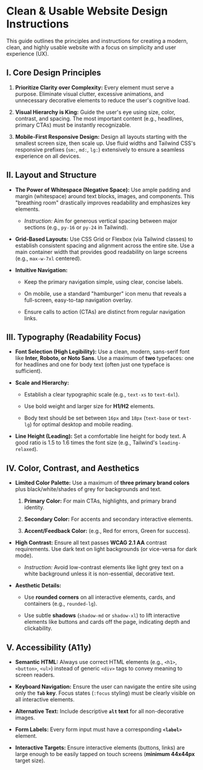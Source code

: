 # Clean & Usable Website Design Instructions

This guide outlines the principles and instructions for creating a modern, clean, and highly usable website with a focus on simplicity and user experience (UX).

## I. Core Design Principles

1.  **Prioritize Clarity over Complexity:** Every element must serve a purpose. Eliminate visual clutter, excessive animations, and unnecessary decorative elements to reduce the user's cognitive load.

2.  **Visual Hierarchy is King:** Guide the user's eye using size, color, contrast, and spacing. The most important content (e.g., headlines, primary CTAs) must be instantly recognizable.

3.  **Mobile-First Responsive Design:** Design all layouts starting with the smallest screen size, then scale up. Use fluid widths and Tailwind CSS's responsive prefixes (`sm:`, `md:`, `lg:`) extensively to ensure a seamless experience on all devices.

## II. Layout and Structure

- **The Power of Whitespace (Negative Space):** Use ample padding and margin (whitespace) around text blocks, images, and components. This "breathing room" drastically improves readability and emphasizes key elements.

  - _Instruction:_ Aim for generous vertical spacing between major sections (e.g., `py-16` or `py-24` in Tailwind).

- **Grid-Based Layouts:** Use CSS Grid or Flexbox (via Tailwind classes) to establish consistent spacing and alignment across the entire site. Use a main container width that provides good readability on large screens (e.g., `max-w-7xl` centered).

- **Intuitive Navigation:**

  - Keep the primary navigation simple, using clear, concise labels.

  - On mobile, use a standard "hamburger" icon menu that reveals a full-screen, easy-to-tap navigation overlay.

  - Ensure calls to action (CTAs) are distinct from regular navigation links.

## III. Typography (Readability Focus)

- **Font Selection (High Legibility):** Use a clean, modern, sans-serif font like **Inter, Roboto, or Noto Sans**. Use a maximum of **two** typefaces: one for headlines and one for body text (often just one typeface is sufficient).

- **Scale and Hierarchy:**

  - Establish a clear typographic scale (e.g., `text-xs` to `text-6xl`).

  - Use bold weight and larger size for **H1/H2** elements.

  - Body text should be set between `16px` and `18px` (`text-base` or `text-lg`) for optimal desktop and mobile reading.

- **Line Height (Leading):** Set a comfortable line height for body text. A good ratio is 1.5 to 1.6 times the font size (e.g., Tailwind's `leading-relaxed`).

## IV. Color, Contrast, and Aesthetics

- **Limited Color Palette:** Use a maximum of **three primary brand colors** plus black/white/shades of grey for backgrounds and text.

  1.  **Primary Color:** For main CTAs, highlights, and primary brand identity.

  2.  **Secondary Color:** For accents and secondary interactive elements.

  3.  **Accent/Feedback Color:** (e.g., Red for errors, Green for success).

- **High Contrast:** Ensure all text passes **WCAG 2.1 AA** contrast requirements. Use dark text on light backgrounds (or vice-versa for dark mode).

  - _Instruction:_ Avoid low-contrast elements like light grey text on a white background unless it is non-essential, decorative text.

- **Aesthetic Details:**

  - Use **rounded corners** on all interactive elements, cards, and containers (e.g., `rounded-lg`).

  - Use subtle **shadows** (`shadow-md` or `shadow-xl`) to lift interactive elements like buttons and cards off the page, indicating depth and clickability.

## V. Accessibility (A11y)

- **Semantic HTML:** Always use correct HTML elements (e.g., `<h1>`, `<button>`, `<ul>`) instead of generic `<div>` tags to convey meaning to screen readers.

- **Keyboard Navigation:** Ensure the user can navigate the entire site using only the **`Tab` key**. Focus states (`:focus` styling) must be clearly visible on all interactive elements.

- **Alternative Text:** Include descriptive **`alt` text** for all non-decorative images.

- **Form Labels:** Every form input must have a corresponding **`<label>`** element.

- **Interactive Targets:** Ensure interactive elements (buttons, links) are large enough to be easily tapped on touch screens (**minimum 44x44px** target size).
